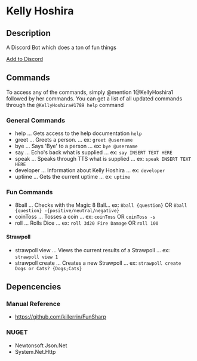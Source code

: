 # Kelly Hoshira
## Description
A Discord Bot which does a ton of fun things

[Add to Discord](https://discordapp.com/oauth2/authorize?client_id=294889055663947776&scope=bot&permissions=104324161)

## Commands
To access any of the commands, simply @mention 1@KellyHoshira1 followed by her commands. You can get a list of all updated commands through the `@KellyHoshira#1789 help` command

### General Commands
* help ... Gets access to the help documentation `help`
* greet ... Greets a person. ... ex: `greet @username`
* bye ... Says 'Bye' to a person ... ex: `bye @username`
* say ... Echo's back what is supplied ... ex: `say INSERT TEXT HERE`
* speak ... Speaks through TTS what is supplied ... ex: `speak INSERT TEXT HERE`
* developer ... Information about Kelly Hoshira ... ex: `developer`
* uptime ... Gets the current uptime ... ex: `uptime`

### Fun Commands
* 8ball ... Checks with the Magic 8 Ball... ex: `8ball {question}` OR `8ball {question} -{positive/neutral/negative}`
* coinToss ... Tosses a coin ... ex: `coinToss` OR `coinToss -s`
* roll ... Rolls Dice ... ex: `roll 3d20 Fire Damage` OR `roll 100`

#### Strawpoll
* strawpoll view ... Views the current results of a Strawpoll ... ex: `strawpoll view 1`
* strawpoll create ... Creates a new Strawpoll ... ex: `strawpoll create Dogs or Cats? {Dogs;Cats}`

## Depencencies
### Manual Reference

* https://github.com/killerrin/FunSharp

### NUGET

* Newtonsoft Json.Net
* System.Net.Http